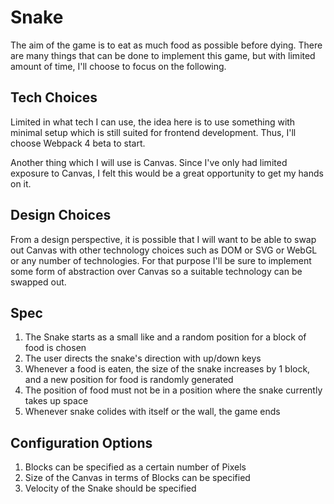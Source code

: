 # Snake

The aim of the game is to eat as much food as possible before dying.
There are many things that can be done to implement this game, but with limited amount of time,
I'll choose to focus on the following.

## Tech Choices

Limited in what tech I can use, the idea here is to use something with minimal setup
which is still suited for frontend development. Thus, I'll choose Webpack 4 beta to start.

Another thing which I will use is Canvas. Since I've only had limited exposure to Canvas,
I felt this would be a great opportunity to get my hands on it.

## Design Choices

From a design perspective, it is possible that I will want to be able to swap out Canvas with other technology choices such as DOM or SVG or WebGL or any number of technologies. For that purpose I'll be sure to implement some form of abstraction over Canvas so a suitable technology can be swapped out.

## Spec

1) The Snake starts as a small like and a random position for a block of food is chosen
2) The user directs the snake's direction with up/down keys
3) Whenever a food is eaten, the size of the snake increases by 1 block, and a new position for food is randomly generated
4) The position of food must not be in a position where the snake currently takes up space
5) Whenever snake colides with itself or the wall, the game ends

## Configuration Options

1) Blocks can be specified as a certain number of Pixels
2) Size of the Canvas in terms of Blocks can be specified
3) Velocity of the Snake should be specified